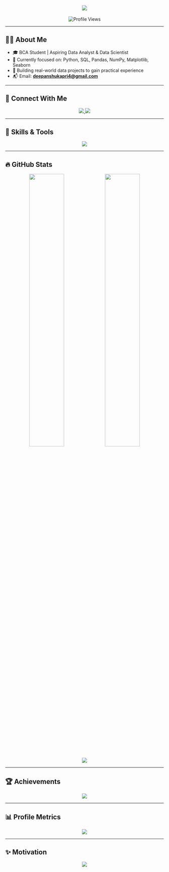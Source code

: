 <h1 align="center">
  <img src="https://readme-typing-svg.herokuapp.com?font=Poppins&duration=3000&center=true&vCenter=true&width=600&lines=Hi+I'm+Deepanshu;Aspiring+Data+Analyst+%26+Data+Scientist;Learning+Python+%26+SQL" />
</h1>

<p align="center">
  <img src="https://komarev.com/ghpvc/?username=deepanshu01622&label=Profile+Views&color=0e75b6&style=flat" alt="Profile Views" />
</p>

---

## 🧑‍💻 About Me
- 🎓 BCA Student | Aspiring Data Analyst & Data Scientist  
- 🌱 Currently focused on: Python, SQL, Pandas, NumPy, Matplotlib, Seaborn  
- 🚀 Building real-world data projects to gain practical experience  
- 📬 Email: **deepanshukapri4@gmail.com**

---

## 📲 Connect With Me
<p align="center">
  <a href="https://instagram.com/deepanshu_liftsss.05" target="_blank">
    <img src="https://img.shields.io/badge/Instagram-%40deepanshu__liftsss.05-DD2A7B?style=for-the-badge&logo=instagram&logoColor=white" />
  </a>
  <a href="mailto:deepanshukapri4@gmail.com">
    <img src="https://img.shields.io/badge/Gmail-deepanshukapri4@gmail.com-D14836?style=for-the-badge&logo=gmail&logoColor=white" />
  </a>
</p>

---

## 🚀 Skills & Tools
<p align="center">
  <img src="https://skillicons.dev/icons?i=python,github,c,GitHub,Git" />
</p>


---

## 🔥 GitHub Stats
<p align="center">
  <img src="https://github-readme-stats.vercel.app/api?username=deepanshu01622&show_icons=true&theme=tokyonight&hide_border=true" width="47%" />
  <img src="https://github-readme-streak-stats.herokuapp.com/?user=deepanshu01622&theme=tokyonight&hide_border=true" width="47%" />
</p>

<p align="center">
  <img src="https://github-readme-stats.vercel.app/api/top-langs/?username=deepanshu01622&layout=compact&theme=tokyonight&hide_border=true" />
</p>

---

## 🏆 Achievements
<p align="center">
  <img src="https://github-profile-trophy.vercel.app/?username=deepanshu01622&theme=matrix&no-frame=true&margin-w=10&column=6" />
</p>

---

## 📊 Profile Metrics
<p align="center">
  <img src="https://github-profile-summary-cards.vercel.app/api/cards/profile-details?username=deepanshu01622&theme=github_dark" />
</p>

---

## ✨ Motivation
<p align="center">
  <img src="https://quotes-github-readme.vercel.app/api?type=horizontal&theme=tokyonight" />
</p>
